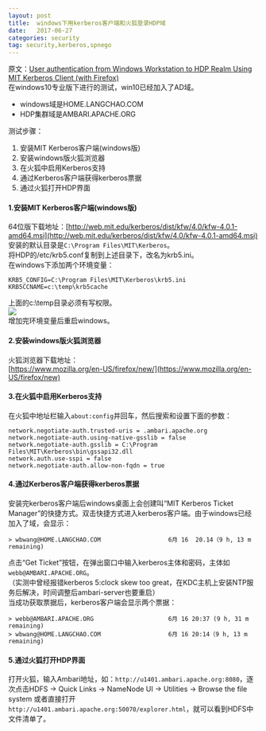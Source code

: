 ```yaml
---
layout: post
title:  windows下用kerberos客户端和火狐登录HDP域
date:   2017-06-27
categories: security
tag: security,kerberos,spnego
---
```


原文：[User authentication from Windows Workstation to HDP Realm Using MIT Kerberos Client (with Firefox)](https://community.hortonworks.com/articles/28537/user-authentication-from-windows-workstation-to-hd.html)  
在windows10专业版下进行的测试，win10已经加入了AD域。  
- windows域是HOME.LANGCHAO.COM
- HDP集群域是AMBARI.APACHE.ORG  

测试步骤：  

1. 安装MIT Kerberos客户端(windows版)  
2. 安装windows版火狐浏览器  
3. 在火狐中启用Kerberos支持  
4. 通过Kerberos客户端获得kerberos票据  
5. 通过火狐打开HDP界面  

#### 1.安装MIT Kerberos客户端(windows版)
64位版下载地址：[http://web.mit.edu/kerberos/dist/kfw/4.0/kfw-4.0.1-amd64.msi](http://web.mit.edu/kerberos/dist/kfw/4.0/kfw-4.0.1-amd64.msi)  
安装的默认目录是```C:\Program Files\MIT\Kerberos```。  
将HDP的/etc/krb5.conf复制到上述目录下，改名为krb5.ini。  
在windows下添加两个环境变量：  
```
KRB5_CONFIG=C:\Program Files\MIT\Kerberos\krb5.ini
KRB5CCNAME=c:\temp\krb5cache
```
上面的c:\temp目录必须有写权限。  
![](https://community.hortonworks.com/storage/attachments/3561-1.png)  
增加完环境变量后重启windows。  

#### 2.安装windows版火狐浏览器  
火狐浏览器下载地址：  
[https://www.mozilla.org/en-US/firefox/new/](https://www.mozilla.org/en-US/firefox/new)  

#### 3.在火狐中启用Kerberos支持
在火狐中地址栏输入```about:config```并回车，然后搜索和设置下面的参数：
```
network.negotiate-auth.trusted-uris = .ambari.apache.org
network.negotiate-auth.using-native-gsslib = false
network.negotiate-auth.gsslib = C:\Program Files\MIT\Kerberos\bin\gssapi32.dll
network.auth.use-sspi = false
network.negotiate-auth.allow-non-fqdn = true
```
#### 4.通过Kerberos客户端获得kerberos票据  
安装完kerberos客户端后windows桌面上会创建叫“MIT Kerberos Ticket Manager”的快捷方式。双击快捷方式进入kerberos客户端。由于windows已经加入了域，会显示：
```
> wbwang@HOME.LANGCHAO.COM                   6月 16  20.14（9 h, 13 m remaining)
```  
点击“Get Ticket”按钮，在弹出窗口中输入kerberos主体和密码，主体如```webb@AMBARI.APACHE.ORG```。  
（实测中曾经报错kerberos 5:clock skew too great，在KDC主机上安装NTP服务后解决，时间调整后ambari-server也要重启）  
当成功获取票据后，kerberos客户端会显示两个票据：
```
> webb@AMBARI.APACHE.ORG                     6月 16 20:37 (9 h, 31 m remaining)
> wbwang@HOME.LANGCHAO.COM                   6月 16 20:14（9 h, 13 m remaining)
```
#### 5.通过火狐打开HDP界面
打开火狐，输入Ambari地址，如：```http://u1401.ambari.apache.org:8080```，逐次点击HDFS ->  Quick Links -> NameNode UI -> Utilities -> Browse the file system 或者直接打开```http://u1401.ambari.apache.org:50070/explorer.html```，就可以看到HDFS中文件清单了。  
